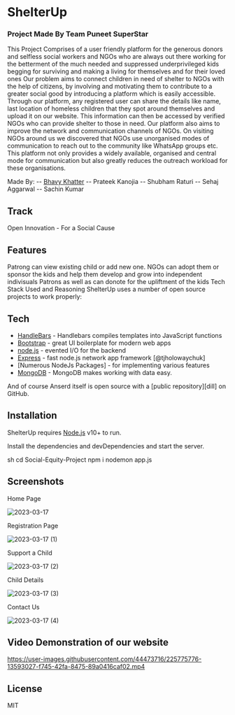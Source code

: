 # ShelterUp
### Project Made By Team Puneet SuperStar

This Project Comprises of a user friendly platform for the generous donors and selfless social workers and NGOs who are always out there working for the betterment of the much needed and suppressed underprivileged kids begging for surviving and making a living for themselves and for their loved ones Our problem aims to connect children in need of shelter to NGOs with the help of citizens, by involving and motivating them to contribute to a greater social good by introducing a platform which is easily accessible. Through our platform, any registered user can share the details like name, last location of homeless children that they spot around themselves and upload it on our website. This information can then be accessed by verified NGOs who can provide shelter to those in need. Our platform also aims to improve the network and communication channels of NGOs. On visiting NGOs around us we discovered that NGOs use unorganised modes of communication to reach out to the community like WhatsApp groups etc. This platform not only provides a widely available, organised and central mode for communication but also greatly reduces the outreach workload for these organisations.


Made By: -- [Bhavy Khatter](bhavykhatter.netlify.app) -- Prateek Kanojia -- Shubham Raturi -- Sehaj Aggarwal -- Sachin Kumar

## Track
Open Innovation - For a Social Cause

## Features

Patrong can view existing child or add new one.
NGOs can adopt them or sponsor the kids and help them develop and grow into independent indivisuals
Patrons as well as can donote for the upliftment of the kids
Tech Stack Used and Reasoning
ShelterUp uses a number of open source projects to work properly: 

## Tech

- [HandleBars](https://handlebarsjs.com/) - Handlebars compiles templates into JavaScript functions
- [Bootstrap](https://getbootstrap.com/) - great UI boilerplate for modern web apps
- [node.js] - evented I/O for the backend
- [Express] - fast node.js network app framework [@tjholowaychuk]
- [Numerous NodeJs Packages] - for implementing various features 
- [MongoDB](https://www.mongodb.com/) - MongoDB makes working with data easy.

And of course Anserd itself is open source with a [public repository][dill]
 on GitHub.

## Installation

ShelterUp requires [Node.js](https://nodejs.org/) v10+ to run.

Install the dependencies and devDependencies and start the server.

sh
cd Social-Equity-Project
npm i
nodemon app.js

## Screenshots

Home Page

![2023-03-17](https://user-images.githubusercontent.com/44473716/225772845-6fb7ecef-ed7c-4f6b-8984-cde2e1852098.png)

Registration Page

![2023-03-17 (1)](https://user-images.githubusercontent.com/44473716/225772869-473d26a6-9ba9-460d-b397-13acbf7d1ac1.png)

Support a Child

![2023-03-17 (2)](https://user-images.githubusercontent.com/44473716/225772902-09fbe4d1-bac6-4fa6-9c2f-24d9e453609a.png)

Child Details

![2023-03-17 (3)](https://user-images.githubusercontent.com/44473716/225772938-b4fa522f-dc8e-4300-b336-59464f92a1bf.png)

Contact Us

![2023-03-17 (4)](https://user-images.githubusercontent.com/44473716/225772978-e83a5b6a-11e7-4e45-abfc-e8612d7fc2d1.png)

## Video Demonstration of our website

https://user-images.githubusercontent.com/44473716/225775776-13593027-f745-42fa-8475-89a0416caf02.mp4


## License

MIT

   [node.js]: <http://nodejs.org>
   [express]: <http://expressjs.com>
